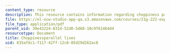 ```yaml
---
content_type: resource
description: This resource contains information regarding choppiness parallel lives.
file: https://ol-ocw-studio-app-qa.s3.amazonaws.com/courses/21g-222-expository-writing-for-bilingual-students-fall-2002/835afdc1f11742ff12c005d29d262ac8_MIT21G_222F02_choppinesspa.pdf
file_type: application/pdf
parent_uid: 39e43224-831d-52d0-5d68-10c9f61464d4
resourcetype: Document
title: Choppinessparallel lives
uid: 835afdc1-f117-42ff-12c0-05d29d262ac8
---
```

